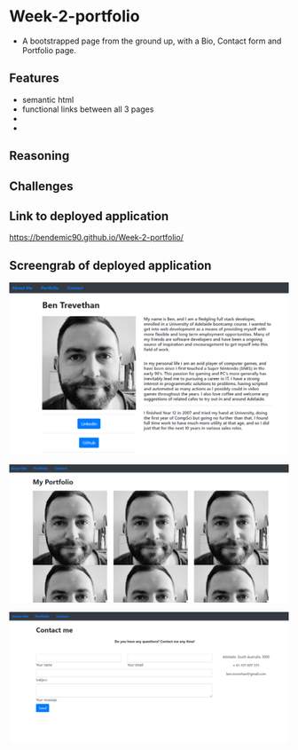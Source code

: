 # Week-2-portfolio
* A bootstrapped page from the ground up, with a Bio, Contact form and Portfolio page. 

## Features
* semantic html
* functional links between all 3 pages
* 
* 

## Reasoning


## Challenges
 

## Link to deployed application
https://bendemic90.github.io/Week-2-portfolio/

## Screengrab of deployed application
![screengrab](https://github.com/bendemic90/Week-2-portfolio/blob/main/assets/grab1.png)

![screengrab](https://github.com/bendemic90/Week-2-portfolio/blob/main/assets/grab2.png)

![screengrab](https://github.com/bendemic90/Week-2-portfolio/blob/main/assets/grab3.png)

